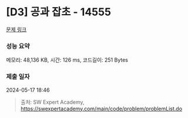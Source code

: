 # [D3] 공과 잡초 - 14555 

[문제 링크](https://swexpertacademy.com/main/code/problem/problemDetail.do?contestProbId=AYGtoa3qARcDFARC) 

### 성능 요약

메모리: 48,136 KB, 시간: 126 ms, 코드길이: 251 Bytes

### 제출 일자

2024-05-17 18:46



> 출처: SW Expert Academy, https://swexpertacademy.com/main/code/problem/problemList.do